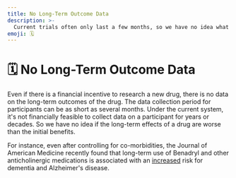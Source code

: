 ```yaml
---
title: No Long-Term Outcome Data
description: >-
  Current trials often only last a few months, so we have no idea what the long-term positive or negative effects of a drug are!
emoji: 🗓
---
```


# 🗓 No Long-Term Outcome Data

Even if there is a financial incentive to research a new drug, there is no data on the long-term outcomes of the drug. The data collection period for participants can be as short as several months. Under the current system, it's not financially feasible to collect data on a participant for years or decades. So we have no idea if the long-term effects of a drug are worse than the initial benefits.

For instance, even after controlling for co-morbidities, the Journal of American Medicine recently found that long-term use of Benadryl and other anticholinergic medications is associated with an [increased](https://jamanetwork.com/journals/jamainternalmedicine/fullarticle/2091745) risk for dementia and Alzheimer's disease.

